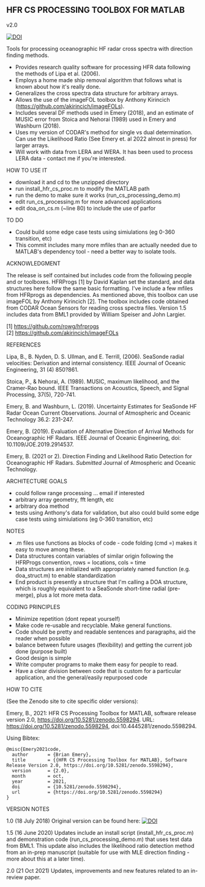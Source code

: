 ## HFR CS PROCESSING TOOLBOX FOR MATLAB ##

v2.0

[![DOI](https://zenodo.org/badge/DOI/10.5281/zenodo.5598294.svg)](https://doi.org/10.5281/zenodo.5598294)

Tools for processing oceanographic HF radar cross spectra with direction
finding methods. 

- Provides research quality software for processing HFR data following the
  methods of Lipa et al. (2006).
- Employs a home made ship removal algorithm that follows what is known 
  about how it's really done. 
- Generalizes the cross spectra data structure for arbitrary arrays.
- Allows the use of the imageFOL toolbox by Anthony Kirincich 
  (https://github.com/akirincich/imageFOLs).
- Includes several DF methods used in Emery (2018), and an estimate of 
  MUSIC error from Stoica and Nehorai (1989) used in Emery and Washburn (2018).
- Uses my version of CODAR's method for single vs dual determination. Can use 
  the Likelihood Ratio (See Emery et. al 2022 almost in press) for larger arrays. 
- Will work with data from LERA and WERA. It has been used to 
  process LERA data - contact me if you're interested.


HOW TO USE IT
- download it and cd to the unzipped directory
- run install_hfr_cs_proc.m to modify the MATLAB path
- run the demo to make sure it works (run_cs_processing_demo.m)
- edit run_cs_processing.m for more advanced applications 
- edit doa_on_cs.m (~line 80) to include the use of parfor 


TO DO
- Could build some edge case tests using simiulations (eg 0-360 
  transition, etc)
- This commit includes many more mfiles than are actually needed due to MATLAB's 
  dependency tool - need a better way to isolate tools. 


ACKNOWLEDGMENT

The release is self contained but includes code from the following people
and or toolboxes. HFRProgs [1] by David Kaplan set the standard, and data
structures here follow the same basic formatting. I've include a few mfiles
from HFRprogs as dependencies. As mentioned above, this toolbox can use 
imageFOL by Anthony Kirincich [2]. The toolbox includes code obtained
from CODAR Ocean Sensors for reading cross spectra files. Version 1.5 
includes data from BML1 provided by William Speiser and John Largier. 

[1] https://github.com/rowg/hfrprogs  
[2] https://github.com/akirincich/imageFOLs   


REFERENCES

Lipa, B., B. Nyden, D. S. Ullman, and E. Terrill, (2006). SeaSonde radial velocities: Derivation and internal consistency. IEEE Journal of Oceanic Engineering, 31 (4) 850?861.  

Stoica, P., & Nehorai, A. (1989). MUSIC, maximum likelihood, and the Cramer-Rao bound. IEEE Transactions on Acoustics, Speech, and Signal Processing, 37(5), 720-741.  

Emery, B. and Washburn, L. (2019). Uncertainty Estimates for SeaSonde HF Radar Ocean Current Observations. Journal of Atmospheric and Oceanic Technology 36.2: 231-247.

Emery, B. (2019). Evaluation of Alternative Direction of Arrival Methods for Oceanographic HF Radars. IEEE Journal of Oceanic Engineering, doi: 10.1109/JOE.2019.2914537.  

Emery, B. (2021 or 2). Direction Finding and Likelihood Ratio Detection for 
Oceanographic HF Radars. <i>Submitted</i> Journal of Atmospheric and Oceanic Technology.  

ARCHITECTURE GOALS

- could follow range processing ... email if interested
- arbitrary array geometry, fft length, etc
- arbitrary doa method 
- tests using Anthony's data for validation, but also could build some
  edge case tests using simiulations (eg 0-360 transition, etc)


NOTES

- .m files use functions as blocks of code - code folding (cmd =) makes it easy to move among these.
- Data structures contain variables of similar origin following the HFRProgs
  convention, rows = locations, cols = time
- Data structures are initialized with appropriately named function 
  (e.g. doa_struct.m) to enable standardization
- End product is presently a structure that I'm calling a DOA structure, which is roughly
  equivalent to a SeaSonde short-time radial (pre-merge), plus a lot more meta data.


CODING PRINCIPLES

- Minimize repetition (dont repeat yourself)
- Make code re-usable and recyclable. Make general functions. 
- Code should be pretty and readable sentences and paragraphs, aid the reader when
  possible
- balance between future usages (flexibility) and getting the current job done (purpose built)
- Good design is simple
- Write computer programs to make them easy for people to read.
- Have  a clear division between code that is custom for a particular application, 
  and the general/easily repurposed code
  
  
HOW TO CITE

(See the Zenodo site to cite specific older versions): 

Emery, B., 2021: HFR CS Processing Toolbox for MATLAB, software release version 2.0, https://doi.org/10.5281/zenodo.5598294. URL: https://doi.org/10.5281/zenodo.5598294, doi:10.4445281/zenodo.5598294.

Using Bibtex:
 
```
@misc{Emery2021code,
  author       = {Brian Emery},
  title        = {{HFR CS Processing Toolbox for MATLAB}, Software Release Version 2.0, https://doi.org/10.5281/zenodo.5598294},
  version      = {2.0},
  month        = oct,
  year         = 2021,
  doi          = {10.5281/zenodo.5598294},
  url          = {https://doi.org/10.5281/zenodo.5598294}
}
```

VERSION NOTES

1.0 (18 July 2018)
Original version can be found here: [![DOI](https://zenodo.org/badge/84593561.svg)](https://zenodo.org/badge/latestdoi/84593561)

1.5 (16 June 2020)
Updates include an install script (install_hfr_cs_proc.m) and demonstration code (run_cs_processing_demo.m) that 
uses test data from BML1. This update also includes the likelihood ratio detection method from an in-prep
manuscript (suitable for use with MLE direction finding - more about this at a later time). 

2.0 (21 Oct 2021) 
Updates, improvements and new features related to an in-review paper. 

